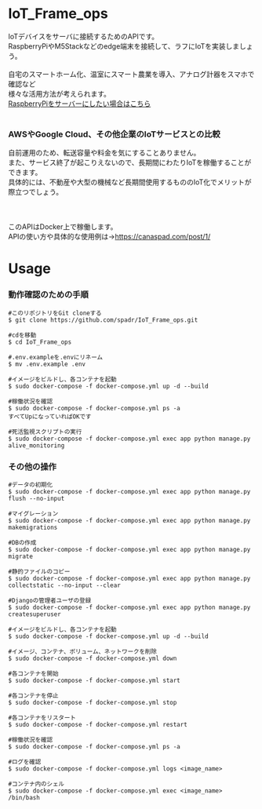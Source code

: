 # IoT_Frame_ops
IoTデバイスをサーバに接続するためのAPIです。<br>
RaspberryPiやM5Stackなどのedge端末を接続して、ラフにIoTを実装しましょう。<br>
<br>
自宅のスマートホーム化、温室にスマート農業を導入、アナログ計器をスマホで確認など<br>
様々な活用方法が考えられます。<br>
[RaspberryPiをサーバーにしたい場合はこちら](https://github.com/spadr/IoT_Frame_RaspberryPi)<br>
<br>

### AWSやGoogle Cloud、その他企業のIoTサービスとの比較
自前運用のため、転送容量や料金を気にすることありません。<br>
また、サービス終了が起こりえないので、長期間にわたりIoTを稼働することができます。<br>
具体的には、不動産や大型の機械など長期間使用するもののIoT化でメリットが際立つでしょう。<br>
<br>
<br>
<br>
このAPIはDocker上で稼働します。<br>
APIの使い方や具体的な使用例は→https://canaspad.com/post/1/
<br>

# Usage

### 動作確認のための手順
```
#このリポジトリをGit cloneする
$ git clone https://github.com/spadr/IoT_Frame_ops.git

#cdを移動
$ cd IoT_Frame_ops

#.env.exampleを.envにリネーム
$ mv .env.example .env

#イメージをビルドし、各コンテナを起動
$ sudo docker-compose -f docker-compose.yml up -d --build

#稼働状況を確認
$ sudo docker-compose -f docker-compose.yml ps -a
すべてUpになっていればOKです

#死活監視スクリプトの実行
$ sudo docker-compose -f docker-compose.yml exec app python manage.py alive_monitoring

```
### その他の操作
```
#データの初期化
$ sudo docker-compose -f docker-compose.yml exec app python manage.py flush --no-input

#マイグレーション
$ sudo docker-compose -f docker-compose.yml exec app python manage.py makemigrations

#DBの作成
$ sudo docker-compose -f docker-compose.yml exec app python manage.py migrate

#静的ファイルのコピー
$ sudo docker-compose -f docker-compose.yml exec app python manage.py collectstatic --no-input --clear

#Djangoの管理者ユーザの登録
$ sudo docker-compose -f docker-compose.yml exec app python manage.py createsuperuser

#イメージをビルドし、各コンテナを起動
$ sudo docker-compose -f docker-compose.yml up -d --build

#イメージ、コンテナ、ボリューム、ネットワークを削除
$ sudo docker-compose -f docker-compose.yml down

#各コンテナを開始
$ sudo docker-compose -f docker-compose.yml start

#各コンテナを停止
$ sudo docker-compose -f docker-compose.yml stop

#各コンテナをリスタート
$ sudo docker-compose -f docker-compose.yml restart

#稼働状況を確認
$ sudo docker-compose -f docker-compose.yml ps -a

#ログを確認
$ sudo docker-compose -f docker-compose.yml logs <image_name>

#コンテナ内のシェル
$ sudo docker-compose -f docker-compose.yml exec <image_name> /bin/bash
```

